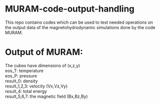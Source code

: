# MURAM-code-output-handling
This repo contains codes which can be used to test needed operations on the output data of the magnetohydrodynamic simulations done by the code MURAM.

# Output of MURAM:
The cubes have dimensions of (x,z,y)<br/>
eos_T: temperature <br/>
eos_P: pressure <br/>
result_0: density <br/>
result_1,2,3: velocity (Vx,Vz,Vy) <br/>
result_4: total energy  <br/>
result_5,6,7: the magnetic field (Bx,Bz,By) <br/>
